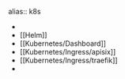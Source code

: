 alias:: k8s

-
- [[Helm]]
- [[Kubernetes/Dashboard]]
- [[Kubernetes/Ingress/apisix]]
- [[Kubernetes/Ingress/traefik]]
-